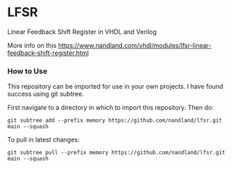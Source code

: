 # LFSR
Linear Feedback Shift Register in VHDL and Verilog

More info on this
https://www.nandland.com/vhdl/modules/lfsr-linear-feedback-shift-register.html

### How to Use
This repository can be imported for use in your own projects. I have found success using git subtree.

First navigate to a directory in which to import this repository. Then do:

`git subtree add --prefix memory https://github.com/nandland/lfsr.git main --squash`

To pull in latest changes:

`git subtree pull --prefix memory https://github.com/nandland/lfsr.git main --squash`
